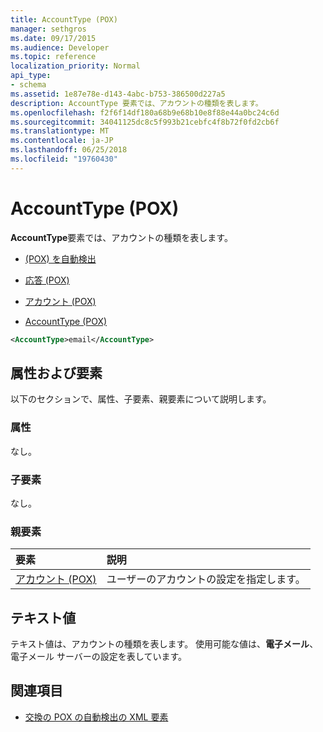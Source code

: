```yaml
---
title: AccountType (POX)
manager: sethgros
ms.date: 09/17/2015
ms.audience: Developer
ms.topic: reference
localization_priority: Normal
api_type:
- schema
ms.assetid: 1e87e78e-d143-4abc-b753-386500d227a5
description: AccountType 要素では、アカウントの種類を表します。
ms.openlocfilehash: f2f6f14df180a68b9e68b10e8f88e44a0bc24c6d
ms.sourcegitcommit: 34041125dc8c5f993b21cebfc4f8b72f0fd2cb6f
ms.translationtype: MT
ms.contentlocale: ja-JP
ms.lasthandoff: 06/25/2018
ms.locfileid: "19760430"
---
```

# <a name="accounttype-pox"></a>AccountType (POX)

**AccountType**要素では、アカウントの種類を表します。 
  
- [(POX) を自動検出](autodiscover-pox.md)
  
- [応答 (POX)](response-pox.md)
  
- [アカウント (POX)](account-pox.md)
  
- [AccountType (POX)](accounttype-pox.md)
  
```xml
<AccountType>email</AccountType>
```

## <a name="attributes-and-elements"></a>属性および要素

以下のセクションで、属性、子要素、親要素について説明します。
  
### <a name="attributes"></a>属性

なし。
  
### <a name="child-elements"></a>子要素

なし。
  
### <a name="parent-elements"></a>親要素

|**要素**|**説明**|
|:-----|:-----|
|[アカウント (POX)](account-pox.md) <br/> |ユーザーのアカウントの設定を指定します。  <br/> |
   
## <a name="text-value"></a>テキスト値

テキスト値は、アカウントの種類を表します。 使用可能な値は、**電子メール**、電子メール サーバーの設定を表しています。 
  
## <a name="see-also"></a>関連項目

- [交換の POX の自動検出の XML 要素](pox-autodiscover-xml-elements-for-exchange.md)

